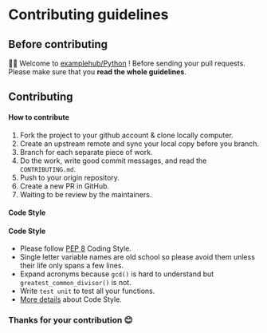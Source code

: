 # Contributing guidelines

## Before contributing

👏👏 Welcome to [examplehub/Python](https://github.com/examplehub/Python) ! Before sending your pull requests. Please make sure that you **read the whole guidelines**.

## Contributing

#### How to contribute
1. Fork the project to your github account & clone locally computer.
2. Create an upstream remote and sync your local copy before you branch.
3. Branch for each separate piece of work.
4. Do the work, write good commit messages, and read the `CONTRIBUTING.md`.
5. Push to your origin repository.
6. Create a new PR in GitHub.
7. Waiting to be review by the maintainers.

#### Code Style

#### Code Style
* Please follow [PEP 8](https://www.python.org/dev/peps/pep-0008/) Coding Style.
* Single letter variable names are old school so please avoid them unless their life only spans a few lines.
* Expand acronyms because `gcd()` is hard to understand but `greatest_common_divisor()` is not.
* Write `test unit` to test all your functions.
* [More details](https://docs.python.org/3/tutorial/controlflow.html#intermezzo-coding-style) about Code Style.

### Thanks for your contribution 😊